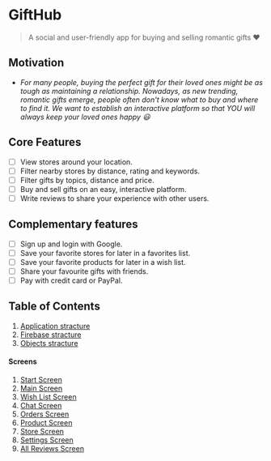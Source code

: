 # GiftHub

> A social and user-friendly app for buying and selling romantic gifts :heart:

## Motivation

* *For many people, buying the perfect gift for their loved ones might be as tough as maintaining a relationship. Nowadays, as new trending, romantic gifts emerge, people often don't know what to buy and where to find it. We want to establish an interactive platform so that YOU will always keep your loved ones happy :smiley:*

## Core Features

* [ ] View stores around your location.
* [ ] Filter nearby stores by distance, rating and keywords.
* [ ] Filter gifts by topics, distance and price.
* [ ] Buy and sell gifts on an easy, interactive platform.
* [ ] Write reviews to share your experience with other users.

## Complementary features

* [ ] Sign up and login with Google.
* [ ] Save your favorite stores for later in a favorites list.
* [ ] Save your favorite products for later in a wish list.
* [ ] Share your favourite gifts with friends.
* [ ] Pay with credit card or PayPal.

## Table of Contents
1. [Application stracture](docs/applicationstracture.md)
2. [Firebase stracture](docs/firebasestracture.md)
3. [Objects stracture](docs/objectsstracture.md)
#### Screens
1. [Start Screen](docs/startscreen.md)
2. [Main Screen](docs/mainscreen.md)
3. [Wish List Screen](docs/wishlistscreen.md)
4. [Chat Screen](docs/chatscreen.md)
5. [Orders Screen](docs/ordersscreen.md)
6. [Product Screen](docs/productscreen.md)
7. [Store Screen](docs/storescreen.md)
8. [Settings Screen](docs/settingsscreen.md)
9. [All Reviews Screen](docs/allreviewsscreen.md)
